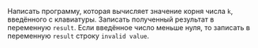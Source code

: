 Написать программу, которая вычисляет значение корня числа `k`, введённого с клавиатуры. Записать полученный результат в переменную `result`. Если введённое число меньше нуля, то записать в переменную `result` строку `invalid value`.